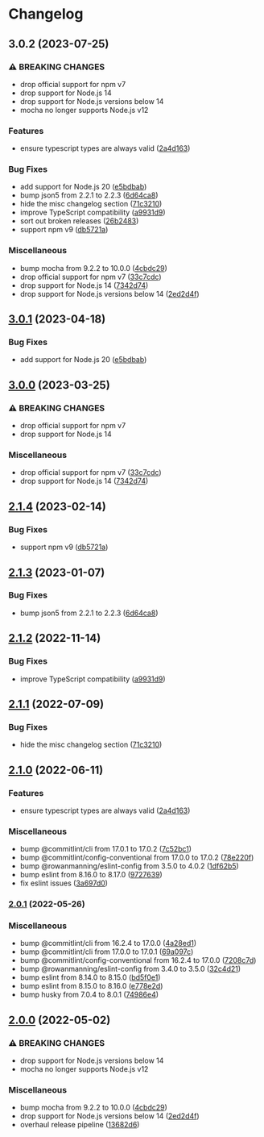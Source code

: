 # Changelog

## 3.0.2 (2023-07-25)


### ⚠ BREAKING CHANGES

* drop official support for npm v7
* drop support for Node.js 14
* drop support for Node.js versions below 14
* mocha no longer supports Node.js v12

### Features

* ensure typescript types are always valid ([2a4d163](https://github.com/rowanmanning/require-first/commit/2a4d1634f4f61f9027a95e293f1d1a24da67b457))


### Bug Fixes

* add support for Node.js 20 ([e5bdbab](https://github.com/rowanmanning/require-first/commit/e5bdbab4d09192996117c38b793b33e7e6058561))
* bump json5 from 2.2.1 to 2.2.3 ([6d64ca8](https://github.com/rowanmanning/require-first/commit/6d64ca8d1d60950a0666894698ab7e42706b4d0d))
* hide the misc changelog section ([71c3210](https://github.com/rowanmanning/require-first/commit/71c3210a328eb79058c0cec25f99cee43f38924e))
* improve TypeScript compatibility ([a9931d9](https://github.com/rowanmanning/require-first/commit/a9931d9b107645c36b2c4ec645987cb57e3b4292))
* sort out broken releases ([26b2483](https://github.com/rowanmanning/require-first/commit/26b2483df21241488cfe00dfb4d1b6fb4b5986b7))
* support npm v9 ([db5721a](https://github.com/rowanmanning/require-first/commit/db5721a63e8329e637704598f63200d0dbe27d5b))


### Miscellaneous

* bump mocha from 9.2.2 to 10.0.0 ([4cbdc29](https://github.com/rowanmanning/require-first/commit/4cbdc294d1d0b1073cc5b00062b889d286b5fc01))
* drop official support for npm v7 ([33c7cdc](https://github.com/rowanmanning/require-first/commit/33c7cdc570633a7bc8089a327cb8c24fda112072))
* drop support for Node.js 14 ([7342d74](https://github.com/rowanmanning/require-first/commit/7342d74b82316e76d990cd58faabf85a2fc0f09d))
* drop support for Node.js versions below 14 ([2ed2d4f](https://github.com/rowanmanning/require-first/commit/2ed2d4f28d2a6685f56937950f5de20b0359f4c4))

## [3.0.1](https://github.com/rowanmanning/require-first/compare/v3.0.0...v3.0.1) (2023-04-18)


### Bug Fixes

* add support for Node.js 20 ([e5bdbab](https://github.com/rowanmanning/require-first/commit/e5bdbab4d09192996117c38b793b33e7e6058561))

## [3.0.0](https://github.com/rowanmanning/require-first/compare/v2.1.4...v3.0.0) (2023-03-25)


### ⚠ BREAKING CHANGES

* drop official support for npm v7
* drop support for Node.js 14

### Miscellaneous

* drop official support for npm v7 ([33c7cdc](https://github.com/rowanmanning/require-first/commit/33c7cdc570633a7bc8089a327cb8c24fda112072))
* drop support for Node.js 14 ([7342d74](https://github.com/rowanmanning/require-first/commit/7342d74b82316e76d990cd58faabf85a2fc0f09d))

## [2.1.4](https://github.com/rowanmanning/require-first/compare/v2.1.3...v2.1.4) (2023-02-14)


### Bug Fixes

* support npm v9 ([db5721a](https://github.com/rowanmanning/require-first/commit/db5721a63e8329e637704598f63200d0dbe27d5b))

## [2.1.3](https://github.com/rowanmanning/require-first/compare/v2.1.2...v2.1.3) (2023-01-07)


### Bug Fixes

* bump json5 from 2.2.1 to 2.2.3 ([6d64ca8](https://github.com/rowanmanning/require-first/commit/6d64ca8d1d60950a0666894698ab7e42706b4d0d))

## [2.1.2](https://github.com/rowanmanning/require-first/compare/v2.1.1...v2.1.2) (2022-11-14)


### Bug Fixes

* improve TypeScript compatibility ([a9931d9](https://github.com/rowanmanning/require-first/commit/a9931d9b107645c36b2c4ec645987cb57e3b4292))

## [2.1.1](https://github.com/rowanmanning/require-first/compare/v2.1.0...v2.1.1) (2022-07-09)


### Bug Fixes

* hide the misc changelog section ([71c3210](https://github.com/rowanmanning/require-first/commit/71c3210a328eb79058c0cec25f99cee43f38924e))

## [2.1.0](https://github.com/rowanmanning/require-first/compare/v2.0.1...v2.1.0) (2022-06-11)


### Features

* ensure typescript types are always valid ([2a4d163](https://github.com/rowanmanning/require-first/commit/2a4d1634f4f61f9027a95e293f1d1a24da67b457))


### Miscellaneous

* bump @commitlint/cli from 17.0.1 to 17.0.2 ([7c52bc1](https://github.com/rowanmanning/require-first/commit/7c52bc124951974b46fd237835c711ce9dcbbf46))
* bump @commitlint/config-conventional from 17.0.0 to 17.0.2 ([78e220f](https://github.com/rowanmanning/require-first/commit/78e220ff6fc18c0027cdfbe3ea63681b20e96efa))
* bump @rowanmanning/eslint-config from 3.5.0 to 4.0.2 ([1df62b5](https://github.com/rowanmanning/require-first/commit/1df62b52570321242de279d1a283e76d0fcdb5ab))
* bump eslint from 8.16.0 to 8.17.0 ([9727639](https://github.com/rowanmanning/require-first/commit/972763962f5a1fa611bf05537ee56b663988fab6))
* fix eslint issues ([3a697d0](https://github.com/rowanmanning/require-first/commit/3a697d034e79315dbdab324e46cf39790638c248))

### [2.0.1](https://github.com/rowanmanning/require-first/compare/v2.0.0...v2.0.1) (2022-05-26)


### Miscellaneous

* bump @commitlint/cli from 16.2.4 to 17.0.0 ([4a28ed1](https://github.com/rowanmanning/require-first/commit/4a28ed1b18ad09f0dd7922d740e45298e3498c5d))
* bump @commitlint/cli from 17.0.0 to 17.0.1 ([69a097c](https://github.com/rowanmanning/require-first/commit/69a097cd30fb7197579289cbe9f8a78599e16273))
* bump @commitlint/config-conventional from 16.2.4 to 17.0.0 ([7208c7d](https://github.com/rowanmanning/require-first/commit/7208c7de05c2367ea3b5af6351816ed07512f233))
* bump @rowanmanning/eslint-config from 3.4.0 to 3.5.0 ([32c4d21](https://github.com/rowanmanning/require-first/commit/32c4d213f0ed0d60609d7cca8c60ef9c823999fb))
* bump eslint from 8.14.0 to 8.15.0 ([bd5f0e1](https://github.com/rowanmanning/require-first/commit/bd5f0e112a1523d03dab7fb00eb81ba5043b08ec))
* bump eslint from 8.15.0 to 8.16.0 ([e778e2d](https://github.com/rowanmanning/require-first/commit/e778e2d2e8e9a5e1861ff319adbb45fe5ade9cde))
* bump husky from 7.0.4 to 8.0.1 ([74986e4](https://github.com/rowanmanning/require-first/commit/74986e46a59ff127cfd6dbed08a33db4f6b1b7a6))

## [2.0.0](https://github.com/rowanmanning/require-first/compare/v1.2.0...v2.0.0) (2022-05-02)


### ⚠ BREAKING CHANGES

* drop support for Node.js versions below 14
* mocha no longer supports Node.js v12

### Miscellaneous

* bump mocha from 9.2.2 to 10.0.0 ([4cbdc29](https://github.com/rowanmanning/require-first/commit/4cbdc294d1d0b1073cc5b00062b889d286b5fc01))
* drop support for Node.js versions below 14 ([2ed2d4f](https://github.com/rowanmanning/require-first/commit/2ed2d4f28d2a6685f56937950f5de20b0359f4c4))
* overhaul release pipeline ([13682d6](https://github.com/rowanmanning/require-first/commit/13682d61abca0755d1155d0aa2f9a3e9e59235a0))
